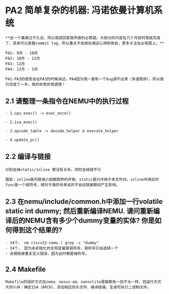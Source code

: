 # PA2 简单复杂的机器: 冯诺依曼计算机系统

    **这一个篇章过于久远，所以我就回答我所做的必答题。大部分的内容在几个月前时我就完成了，具体可以查看commit log，所以重点不会放在阐述心得和体会，更多关注在必答题上。**

    PA1: 9月 - 10月
    PA2: 10月 - 11月
    PA3: 12月
    PA4: 12月 - 1月

    PA1-PA3的感受会在PA3的时候讲述。PA4因为我一直有一个bug调不出来（多道程序），所以我只完成了一半，真的非常非常遗憾！

## 2.1 请整理一条指令在NEMU中的执行过程

    - 1.cpu_exec() -> exec_once()
    
    - 2.isa_exec()

    - 3.opcode_table -> decode_helper & execute_helper

    - 4.update_pc()

## 2.2 编译与链接

    分别去掉static/inline 都没有关系，同时去掉就不行

    理由：inline是内联减小函数跳转的开销、static是只作用于本文件内。inline作用后的func是一个弱符号，相对于强符号来说并不会在链接期间产生影响。
  
## 2.3 在nemu/include/common.h中添加一行volatile static int dummy; 然后重新编译NEMU. 请问重新编译后的NEMU含有多少个dummy变量的实体? 你是如何得到这个结果的?

    - 34个， nm riscv32-nemu | grep -c "dummy"
    - 34个， 因为未初始化的全局变量是弱符号，弱符号只会选择一个
    - 会报链接重复定义错误，因为此时都是强符号。

## 2.4 Makefile

    Makefile的组织方式在nemu、nexus-am、nanoslite里面都有一些不太一样，但运行方式大同小异：确定ISA（ARCH）、添加相应的头文件、编译链接、生成可执行二进制文件。
